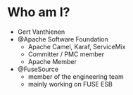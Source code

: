 Who am I?
=========

* Gert Vanthienen
* @Apache Software Foundation
  * Apache Camel, Karaf, ServiceMix
  * Committer / PMC member
  * Apache Member
* @FuseSource
  * member of the engineering team
  * mainly working on FUSE ESB